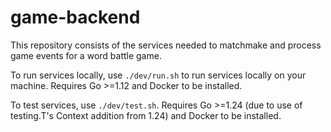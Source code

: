 # game-backend

This repository consists of the services needed to matchmake and process game events for a word battle game.

To run services locally, use `./dev/run.sh` to run services locally on your machine. Requires Go >=1.12 and Docker to be installed.

To test services, use `./dev/test.sh`. Requires Go >=1.24 (due to use of testing.T's Context addition from 1.24) and Docker to be installed.